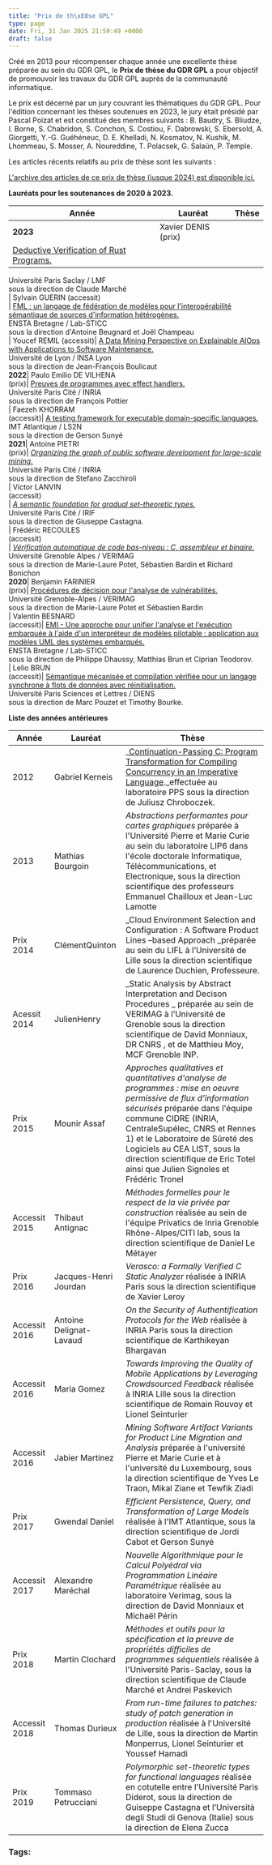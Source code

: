 ```yaml
---
title: "Prix de th\xE8se GPL"
type: page
date: Fri, 31 Jan 2025 21:59:49 +0000
draft: false
---
```


Créé en 2013 pour récompenser chaque année une excellente thèse préparée au sein du GDR GPL, le **Prix de thèse du GDR GPL** a pour objectif de promouvoir les travaux du GDR GPL auprès de la communauté informatique.

  
Le prix est décerné par un jury couvrant les thématiques du GDR GPL. Pour l'édition concernant les thèses soutenues en 2023, le jury était présidé par Pascal Poizat et est constitué des membres suivants : B. Baudry, S. Bliudze, I. Borne, S. Chabridon, S. Conchon, S. Costiou, F. Dabrowski, S. Ebersold, A. Giorgetti, Y.-G. Guéhéneuc, D. E. Khelladi, N. Kosmatov, N. Kushik, M. Lhommeau, S. Mosser, A. Noureddine, T. Polacsek, G. Salaün, P. Temple.

Les articles récents relatifs au prix de thèse sont les suivants :

[L'archive des articles de ce prix de thèse (jusque 2024) est disponible ici.](https://gdr-gpl-2013-2024.imag.fr/Actions/PrixDeTheseGPL/blog-prix-de-these.html)

**Lauréats pour les soutenances de 2020 à 2023.**

Année| Lauréat| Thèse  
---|---|---  
**2023**|  Xavier DENIS (prix)  
 | [Deductive Verification of Rust Programs.](https://theses.hal.science/tel-04517581)  
Université Paris Saclay / LMF  
sous la direction de Claude Marché  
 | Sylvain GUERIN (accessit)  
 | [FML : un langage de fédération de modèles pour l'interopérabilité sémantique de sources d'information hétérogènes.](https://theses.hal.science/tel-04555528v1)  
ENSTA Bretagne / Lab-STICC  
sous la direction d'Antoine Beugnard et Joël Champeau  
 | Youcef REMIL (accessit)| [A Data Mining Perspective on Explainable AIOps with Applications to Software Maintenance.](https://theses.hal.science/tel-04391281v1)  
Université de Lyon / INSA Lyon  
sous la direction de Jean-François Boulicaut  
**2022**|  Paulo Emilio DE VILHENA  
(prix)| [Preuves de programmes avec effect handlers.](https://www.theses.fr/s230574)  
Université Paris Cité / INRIA  
sous la direction de François Pottier  
 | Faezeh KHORRAM  
(accessit)| [A testing framework for executable domain-specific languages.](https://www.theses.fr/2022IMTA0332)  
IMT Atlantique / LS2N  
sous la direction de Gerson Sunyé  
**2021**|  Antoine PIETRI  
(prix)| _[Organizing the graph of public software development for large-scale mining.](https://www.theses.fr/2021UNIP7183)_  
Université Paris Cité / INRIA  
sous la direction de Stefano Zacchiroli  
 | Victor LANVIN  
(accessit)  
 | _[A semantic foundation for gradual set-theoretic types.](https://www.theses.fr/2021UNIP7159)_  
Université Paris Cité / IRIF  
sous la direction de Giuseppe Castagna.  
  | Frédéric RECOULES  
(accessit)  
 | [_Vérification automatique de code bas-niveau : C, assembleur et binaire._](https://www.theses.fr/2021GRALM079)  
Université Grenoble Alpes / VERIMAG  
sous la direction de Marie-Laure Potet, Sébastien Bardin et Richard Bonichon  
**2020**|  Benjamin FARINIER  
(prix)| [Procédures de décision pour l'analyse de vulnérabilités.](https://theses.fr/2020GRALM013)  
Université Grenoble-Alpes / VERIMAG  
sous la direction de Marie-Laure Potet et Sébastien Bardin  
 | Valentin BESNARD  
(accessit)| [EMI - Une approche pour unifier l'analyse et l'exécution embarquée à l'aide d'un interpréteur de modèles pilotable : application aux modèles UML des systèmes embarqués.](https://www.theses.fr/2020ENTA0007)  
ENSTA Bretagne / Lab-STICC  
sous la direction de Philippe Dhaussy, Matthias Brun et Ciprian Teodorov.  
 | Lelio BRUN  
(accessit)| [Sémantique mécanisée et compilation vérifiée pour un langage synchrone à flots de données avec réinitialisation.](https://www.theses.fr/2020UPSLE003)  
Université Paris Sciences et Lettres / DIENS  
sous la direction de Marc Pouzet et Timothy Bourke.  
  
**Liste des années antérieures**

Année| Lauréat| Thèse  
---|---|---  
2012| Gabriel Kerneis|  _[Continuation-Passing C: Program Transformation for Compiling Concurrency in an Imperative Language](http://www.pps.univ-paris-diderot.fr/~kerneis/research/files/kerneis-phd-thesis.pdf)._effectuée au laboratoire PPS sous la direction de Juliusz Chroboczek.  
2013| Mathias Bourgoin | _Abstractions performantes pour cartes graphiques_ préparée  à l'Université Pierre et Marie Curie  au sein du laboratoire LIP6  dans l'école doctorale Informatique, Télécommunications, et Electronique, sous la direction scientifique des professeurs Emmanuel Chailloux et Jean-Luc Lamotte  
Prix 2014| ClémentQuinton|  _Cloud Environment Selection and Configuration  : A Software Product Lines –based Approach  _préparée au sein  du LIFL  à l’Université de Lille  sous la direction scientifique de  Laurence Duchien, Professeure.  
Acessit 2014| JulienHenry|  _Static Analysis by Abstract Interpretation   and Decison Procedures _ préparée au sein de VERIMAG  à l’Université de Grenoble  sous la direction scientifique de David Monniaux, DR CNRS ,  et de Matthieu Moy,  MCF Grenoble INP.  
Prix 2015| Mounir Assaf|  _Approches qualitatives et quantitatives d'analyse de programmes : mise en oeuvre permissive de flux d’information sécurisés_ préparée dans l'équipe commune CIDRE (INRIA, CentraleSupélec, CNRS et Rennes 1) et le Laboratoire de Sûreté des Logiciels au CEA LIST, sous la direction scientifique de Eric Totel ainsi que Julien Signoles et Frédéric Tronel  
Accessit 2015| Thibaut Antignac|  _Méthodes formelles pour le respect de la vie privée par construction_ réalisée au sein de l'équipe Privatics de   Inria Grenoble Rhône-Alpes/CITI lab,  sous la direction scientifique de Daniel Le Métayer  
Prix 2016| Jacques-Henri Jourdan|  _Verasco: a Formally Verified C Static Analyzer_ réalisée à INRIA Paris sous la direction scientifique de Xavier Leroy  
Accessit 2016| Antoine Delignat-Lavaud|  _On the Security of Authentification Protocols for the Web_ réalisée à INRIA Paris sous la direction scientifique de Karthikeyan Bhargavan  
Accessit 2016| Maria Gomez|  _Towards Improving the Quality of Mobile Applications by Leveraging Crowdsourced Feedback_ réalisée à INRIA Lille sous la direction scientifique de Romain Rouvoy et Lionel Seinturier  
Accessit 2016| Jabier Martinez|  _Mining Software Artifact Variants for Product Line Migration and Analysis_ préparée à  l'université Pierre et Marie Curie et à l'université du Luxembourg, sous la direction scientifique de Yves Le Traon, Mikal Ziane et Tewfik Ziadi  
Prix 2017| Gwendal Daniel|  _Efficient Persistence, Query, and Transformation of Large Models_ réalisée à l'IMT Atlantique, sous la direction scientifique de Jordi Cabot et Gerson Sunyé  
Accessit 2017| Alexandre Maréchal|  _Nouvelle Algorithmique pour le Calcul Polyédral via Programmation Linéaire Paramétrique_ réalisée au laboratoire Verimag, sous la direction de David Monniaux et Michaël Périn  
Prix 2018| Martin Clochard|  _Méthodes et outils pour la spécification et la preuve de propriétés difficiles de programmes séquentiels_ réalisée à l'Université Paris-Saclay, sous la direction scientifique de Claude Marché et Andrei Paskevich  
Accessit 2018| Thomas Durieux|  _From run-time failures to patches: study of patch generation in production_ réalisée à l'Université de Lille, sous la direction de Martin Monperrus, Lionel Seinturier et Youssef Hamadi  
Prix 2019| Tommaso Petrucciani|  _Polymorphic set-theoretic types for functional languages_ réalisée en cotutelle entre l'Université Paris Diderot, sous la direction de Guiseppe Castagna et l’Università degli Studi di Genova (Italie) sous la direction de Elena Zucca     
  
### Tags:
